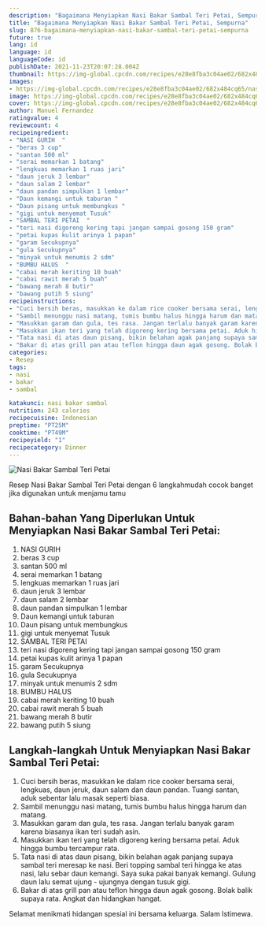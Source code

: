 ```yaml
---
description: "Bagaimana Menyiapkan Nasi Bakar Sambal Teri Petai, Sempurna"
title: "Bagaimana Menyiapkan Nasi Bakar Sambal Teri Petai, Sempurna"
slug: 876-bagaimana-menyiapkan-nasi-bakar-sambal-teri-petai-sempurna
future: true
lang: id
language: id
languageCode: id
publishDate: 2021-11-23T20:07:28.004Z 
thumbnail: https://img-global.cpcdn.com/recipes/e28e8fba3c04ae02/682x484cq65/nasi-bakar-sambal-teri-petai-foto-resep-utama.png
images:
- https://img-global.cpcdn.com/recipes/e28e8fba3c04ae02/682x484cq65/nasi-bakar-sambal-teri-petai-foto-resep-utama.png
image: https://img-global.cpcdn.com/recipes/e28e8fba3c04ae02/682x484cq65/nasi-bakar-sambal-teri-petai-foto-resep-utama.png
cover: https://img-global.cpcdn.com/recipes/e28e8fba3c04ae02/682x484cq65/nasi-bakar-sambal-teri-petai-foto-resep-utama.png
author: Manuel Fernandez
ratingvalue: 4
reviewcount: 4
recipeingredient:
- "NASI GURIH  "
- "beras 3 cup"
- "santan 500 ml"
- "serai memarkan 1 batang"
- "lengkuas memarkan 1 ruas jari"
- "daun jeruk 3 lembar"
- "daun salam 2 lembar"
- "daun pandan simpulkan 1 lembar"
- "Daun kemangi untuk taburan "
- "Daun pisang untuk membungkus "
- "gigi untuk menyemat Tusuk"
- "SAMBAL TERI PETAI  "
- "teri nasi digoreng kering tapi jangan sampai gosong 150 gram"
- "petai kupas kulit arinya 1 papan"
- "garam Secukupnya"
- "gula Secukupnya"
- "minyak untuk menumis 2 sdm"
- "BUMBU HALUS  "
- "cabai merah keriting 10 buah"
- "cabai rawit merah 5 buah"
- "bawang merah 8 butir"
- "bawang putih 5 siung"
recipeinstructions:
- "Cuci bersih beras, masukkan ke dalam rice cooker bersama serai, lengkuas, daun jeruk, daun salam dan daun pandan. Tuangi santan, aduk sebentar lalu masak seperti biasa."
- "Sambil menunggu nasi matang, tumis bumbu halus hingga harum dan matang."
- "Masukkan garam dan gula, tes rasa. Jangan terlalu banyak garam karena biasanya ikan teri sudah asin."
- "Masukkan ikan teri yang telah digoreng kering bersama petai. Aduk hingga bumbu tercampur rata."
- "Tata nasi di atas daun pisang, bikin belahan agak panjang supaya sambal teri meresap ke nasi. Beri topping sambal teri hingga ke atas nasi, lalu sebar daun kemangi. Saya suka pakai banyak kemangi. Gulung daun lalu semat ujung - ujungnya dengan tusuk gigi."
- "Bakar di atas grill pan atau teflon hingga daun agak gosong. Bolak balik supaya rata. Angkat dan hidangkan hangat."
categories:
- Resep
tags:
- nasi
- bakar
- sambal

katakunci: nasi bakar sambal 
nutrition: 243 calories
recipecuisine: Indonesian
preptime: "PT25M"
cooktime: "PT49M"
recipeyield: "1"
recipecategory: Dinner
---
```



![Nasi Bakar Sambal Teri Petai](https://img-global.cpcdn.com/recipes/e28e8fba3c04ae02/682x484cq65/nasi-bakar-sambal-teri-petai-foto-resep-utama.png)

Resep Nasi Bakar Sambal Teri Petai    dengan 6 langkahmudah cocok banget jika digunakan untuk menjamu tamu

<!--inarticleads1-->

## Bahan-bahan Yang Diperlukan Untuk Menyiapkan Nasi Bakar Sambal Teri Petai:

1. NASI GURIH  
1. beras 3 cup
1. santan 500 ml
1. serai memarkan 1 batang
1. lengkuas memarkan 1 ruas jari
1. daun jeruk 3 lembar
1. daun salam 2 lembar
1. daun pandan simpulkan 1 lembar
1. Daun kemangi untuk taburan 
1. Daun pisang untuk membungkus 
1. gigi untuk menyemat Tusuk
1. SAMBAL TERI PETAI  
1. teri nasi digoreng kering tapi jangan sampai gosong 150 gram
1. petai kupas kulit arinya 1 papan
1. garam Secukupnya
1. gula Secukupnya
1. minyak untuk menumis 2 sdm
1. BUMBU HALUS  
1. cabai merah keriting 10 buah
1. cabai rawit merah 5 buah
1. bawang merah 8 butir
1. bawang putih 5 siung



<!--inarticleads2-->

## Langkah-langkah Untuk Menyiapkan Nasi Bakar Sambal Teri Petai:

1. Cuci bersih beras, masukkan ke dalam rice cooker bersama serai, lengkuas, daun jeruk, daun salam dan daun pandan. Tuangi santan, aduk sebentar lalu masak seperti biasa.
1. Sambil menunggu nasi matang, tumis bumbu halus hingga harum dan matang.
1. Masukkan garam dan gula, tes rasa. Jangan terlalu banyak garam karena biasanya ikan teri sudah asin.
1. Masukkan ikan teri yang telah digoreng kering bersama petai. Aduk hingga bumbu tercampur rata.
1. Tata nasi di atas daun pisang, bikin belahan agak panjang supaya sambal teri meresap ke nasi. Beri topping sambal teri hingga ke atas nasi, lalu sebar daun kemangi. Saya suka pakai banyak kemangi. Gulung daun lalu semat ujung - ujungnya dengan tusuk gigi.
1. Bakar di atas grill pan atau teflon hingga daun agak gosong. Bolak balik supaya rata. Angkat dan hidangkan hangat.




Selamat menikmati hidangan spesial ini bersama keluarga. Salam Istimewa.
